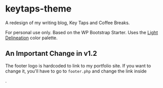 # keytaps-theme
A redesign of my writing blog, Key Taps and Coffee Breaks.

For personal use only. Based on the WP Bootstrap Starter. Uses the <a href="http://www.color-hex.com/color-palette/58673">Light Delineation</a> color palette.

## An Important Change in v1.2
The footer logo is hardcoded to link to my portfolio site. If you want to change it, you'll have to go to <code>footer.php</code> and change the link inside<code><div class="navbar-brand justify-content-center"></code>.